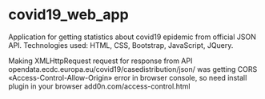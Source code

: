 # covid19_web_app
Application for getting statistics about covid19 epidemic from official JSON API. Technologies used: HTML, CSS, Bootstrap, JavaScript, JQuery.

Making XMLHttpRequest request for response from API opendata.ecdc.europa.eu/covid19/casedistribution/json/ was getting CORS «Access-Control-Allow-Origin» error in browser console, so need install plugin in your browser add0n.com/access-control.html
